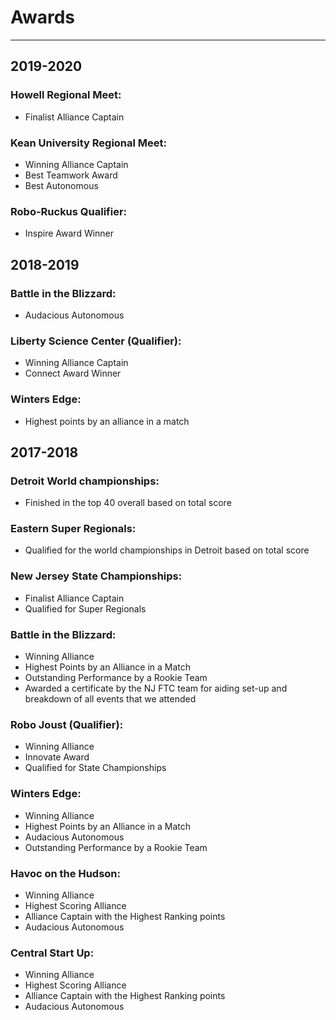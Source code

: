 # Awards
---

## 2019-2020

### Howell Regional Meet:
* Finalist Alliance Captain

### Kean University Regional Meet:
* Winning Alliance Captain
* Best Teamwork Award
* Best Autonomous

### Robo-Ruckus Qualifier:
* Inspire Award Winner

## 2018-2019

### Battle in the Blizzard:
* Audacious Autonomous

### Liberty Science Center (Qualifier):
* Winning Alliance Captain
* Connect Award Winner

### Winters Edge:
* Highest points by an alliance in a match

## 2017-2018

### Detroit World championships:
* Finished in the top 40 overall based on total score

### Eastern Super Regionals:
* Qualified for the world championships in Detroit based on total score

### New Jersey State Championships:
* Finalist Alliance Captain
* Qualified for Super Regionals

### Battle in the Blizzard:
* Winning Alliance
* Highest Points by an Alliance in a Match
* Outstanding Performance by a Rookie Team
* Awarded a certificate by the NJ FTC team for aiding set-up and breakdown of all events that we attended

### Robo Joust (Qualifier):
* Winning Alliance
* Innovate Award
* Qualified for State Championships

### Winters Edge:
* Winning Alliance
* Highest Points by an Alliance in a Match
* Audacious Autonomous
* Outstanding Performance by a Rookie Team

### Havoc on the Hudson:
* Winning Alliance
* Highest Scoring Alliance
* Alliance Captain with the Highest Ranking points
* Audacious Autonomous

### Central Start Up:
* Winning Alliance
* Highest Scoring Alliance
* Alliance Captain with the Highest Ranking points
* Audacious Autonomous
